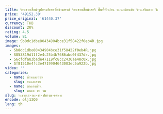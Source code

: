 ```yaml
---
title: ร้านขายเสื้อผ้ารูปทรงพิเศษที่สร้างสรรค์ ร้านขายเสื้อผ้าสตรี พื้นที่พักผ่อน แผนกต้อนรับ ร้านเสริมสวย ริมฝีปากสีแดง โซฟาจัดแต่งทรงผมแฟชั่น
price: '49152.30'
price_original: '61440.37'
currency: THB
discount: 20%
rating: 4.5
volume: 81
image: Sb8dc1dbe80434904bce31f58422f0eb4R.jpg
images:
  - Sb8dc1dbe80434904bce31f58422f0eb4R.jpg
  - S853819d11f2e4c25b4b7686abc0f437dr.jpg
  - S6cfdfa83bade47119fc8cc2436ae48c0x.jpg
  - Sf81510e4fc3e4719904643083ec5a922b.jpg
video: ''
categories:
  - name: บ้านและสวน
    slug: านและสวน
  - name: ตกแต่งบ้าน
    slug: ตกแต-งบ-าน
slug: านขายเส-อผ-าร-ปทรงพ-เศษท
encode: olj13Q0
lang: th
---
```

  